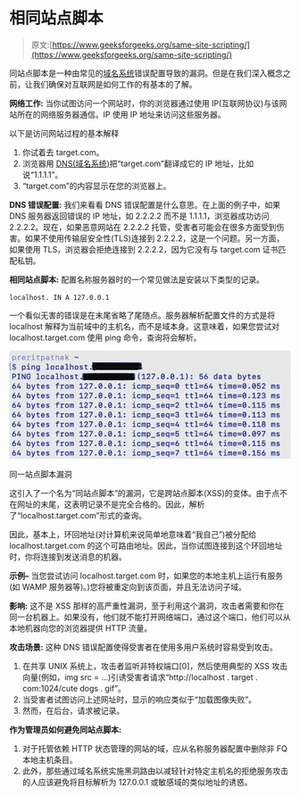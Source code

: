 # 相同站点脚本

> 原文:[https://www.geeksforgeeks.org/same-site-scripting/](https://www.geeksforgeeks.org/same-site-scripting/)

同站点脚本是一种由常见的[域名系统](https://www.geeksforgeeks.org/domain-name-system-dns-in-application-layer/)错误配置导致的漏洞。但是在我们深入概念之前，让我们确保对互联网是如何工作的有基本的了解。

**网络工作:**
当你试图访问一个网站时，你的浏览器通过使用 IP(互联网协议)与该网站所在的网络服务器通信。IP 使用 IP 地址来访问这些服务器。

以下是访问网站过程的基本解释

1.  你试着去 target.com。
2.  浏览器用 [DNS(域名系统)](https://www.geeksforgeeks.org/domain-name-system-dns-in-application-layer/)把“target.com”翻译成它的 IP 地址，比如说“1.1.1.1”。
3.  “target.com”的内容显示在您的浏览器上。

**DNS 错误配置:**
我们来看看 DNS 错误配置是什么意思。在上面的例子中，如果 DNS 服务器返回错误的 IP 地址，如 2.2.2.2 而不是 1.1.1.1，浏览器成功访问 2.2.2.2。现在，如果恶意网站在 2.2.2.2 托管，受害者可能会在很多方面受到伤害。如果不使用传输层安全性(TLS)连接到 2.2.2.2，这是一个问题。另一方面，如果使用 TLS，浏览器会拒绝连接到 2.2.2.2，因为它没有与 target.com 证书匹配私钥。

**相同站点脚本:**
配置名称服务器时的一个常见做法是安装以下类型的记录。

```
localhost. IN A 127.0.0.1

```

一个看似无害的错误是在末尾省略了尾随点。服务器解析配置文件的方式是将 localhost 解释为当前域中的主机名，而不是域本身。这意味着，如果您尝试对 localhost.target.com 使用 ping 命令，查询将会解析。

![](img/67a0dbcb8dcb384ebb03d3b716cc2f24.png)

同一站点脚本漏洞

这引入了一个名为“同站点脚本”的漏洞，它是跨站点脚本(XSS)的变体。由于点不在网址的末尾，这表明记录不是完全合格的。因此，解析了“localhost.target.com”形式的查询。

因此，基本上，环回地址(对计算机来说简单地意味着“我自己”)被分配给 localhost.target.com 的这个可路由地址。因此，当你试图连接到这个环回地址时，你将连接到发送消息的机器。

**示例–**
当您尝试访问 localhost.target.com 时，如果您的本地主机上运行有服务(如 WAMP 服务器等)。)您将被重定向到该页面，并且无法访问子域。

**影响:**
这不是 XSS 那样的高严重性漏洞，至于利用这个漏洞，攻击者需要和你在同一台机器上。如果没有，他们就不能打开网络端口，通过这个端口，他们可以从本地机器向您的浏览器提供 HTTP 流量。

**攻击场景:**
这种 DNS 错误配置使得受害者在使用多用户系统时容易受到攻击。

1.  在共享 UNIX 系统上，攻击者监听非特权端口[0]，然后使用典型的 XSS 攻击向量(例如，img src = …)引诱受害者请求“http://localhost . target . com:1024/cute dogs . gif”。
2.  当受害者试图访问上述网址时，显示的响应类似于“加载图像失败”。
3.  然而，在后台，请求被记录。

**作为管理员如何避免同站点脚本:**

1.  对于托管依赖 HTTP 状态管理的网站的域，应从名称服务器配置中删除非 FQ 本地主机条目。
2.  此外，那些通过域名系统实施黑洞路由以减轻针对特定主机名的拒绝服务攻击的人应该避免将目标解析为 127.0.0.1 或敏感域的类似地址的诱惑。